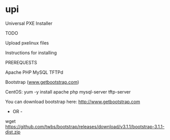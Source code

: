 upi
===

Universal PXE Installer

TODO

Upload pxelinux files

Instructions for installing

PREREQUESTS

Apache
PHP
MySQL
TFTPd

Bootstrap (www.getbootstrap.com)

CentOS:
yum -y install apache php mysql-server tftp-server


You can download bootstrap here: http://www.getbootstrap.com

- OR -

wget https://github.com/twbs/bootstrap/releases/download/v3.1.1/bootstrap-3.1.1-dist.zip
